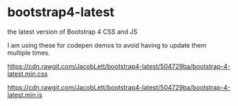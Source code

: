 # bootstrap4-latest
the latest version of Bootstrap 4 CSS and JS

I am using these for codepen demos to avoid having to update them multiple times.

https://cdn.rawgit.com/JacobLett/bootstrap4-latest/504729ba/bootstrap-4-latest.min.css

https://cdn.rawgit.com/JacobLett/bootstrap4-latest/504729ba/bootstrap-4-latest.min.js
